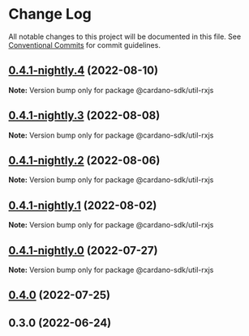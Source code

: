 # Change Log

All notable changes to this project will be documented in this file.
See [Conventional Commits](https://conventionalcommits.org) for commit guidelines.

## [0.4.1-nightly.4](https://github.com/input-output-hk/cardano-js-sdk/compare/@cardano-sdk/util-rxjs@0.4.1-nightly.3...@cardano-sdk/util-rxjs@0.4.1-nightly.4) (2022-08-10)

**Note:** Version bump only for package @cardano-sdk/util-rxjs





## [0.4.1-nightly.3](https://github.com/input-output-hk/cardano-js-sdk/compare/@cardano-sdk/util-rxjs@0.4.1-nightly.2...@cardano-sdk/util-rxjs@0.4.1-nightly.3) (2022-08-08)

**Note:** Version bump only for package @cardano-sdk/util-rxjs





## [0.4.1-nightly.2](https://github.com/input-output-hk/cardano-js-sdk/compare/@cardano-sdk/util-rxjs@0.4.1-nightly.1...@cardano-sdk/util-rxjs@0.4.1-nightly.2) (2022-08-06)

**Note:** Version bump only for package @cardano-sdk/util-rxjs





## [0.4.1-nightly.1](https://github.com/input-output-hk/cardano-js-sdk/compare/@cardano-sdk/util-rxjs@0.4.1-nightly.0...@cardano-sdk/util-rxjs@0.4.1-nightly.1) (2022-08-02)

**Note:** Version bump only for package @cardano-sdk/util-rxjs





## [0.4.1-nightly.0](https://github.com/input-output-hk/cardano-js-sdk/compare/@cardano-sdk/util-rxjs@0.4.0...@cardano-sdk/util-rxjs@0.4.1-nightly.0) (2022-07-27)

**Note:** Version bump only for package @cardano-sdk/util-rxjs





## [0.4.0](https://github.com/input-output-hk/cardano-js-sdk/compare/0.3.0...@cardano-sdk/util-rxjs@0.4.0) (2022-07-25)

## 0.3.0 (2022-06-24)
